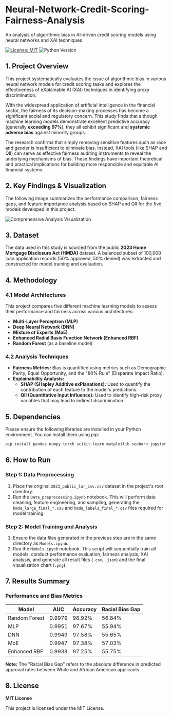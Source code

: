 # Neural-Network-Credit-Scoring-Fairness-Analysis

An analysis of algorithmic bias in AI-driven credit scoring models using neural networks and XAI techniques

[![License: MIT](https://img.shields.io/badge/License-MIT-yellow.svg)](https://opensource.org/licenses/MIT)
![Python Version](https://img.shields.io/badge/Python-3.9%2B-blue)

## 1. Project Overview

This project systematically evaluates the issue of algorithmic bias in various neural network models for credit scoring tasks and explores the effectiveness of eXplainable AI (XAI) techniques in identifying proxy discrimination.

With the widespread application of artificial intelligence in the financial sector, the fairness of its decision-making processes has become a significant social and regulatory concern. This study finds that although machine learning models demonstrate excellent predictive accuracy (generally **exceeding 97%**), they all exhibit significant and **systemic adverse bias** against minority groups.

The research confirms that simply removing sensitive features such as race and gender is insufficient to eliminate bias. Instead, XAI tools (like SHAP and QII) can serve as effective fairness auditing instruments to reveal the underlying mechanisms of bias. These findings have important theoretical and practical implications for building more responsible and equitable AI financial systems.

## 2. Key Findings & Visualization

The following image summarizes the performance comparison, fairness gaps, and feature importance analysis based on SHAP and QII for the five models developed in this project.

![Comprehensive Analysis Visualization](https://github.com/user-attachments/assets/a7a56d52-99bf-4576-8df5-265255d5e454)

## 3. Dataset

The data used in this study is sourced from the public **2023 Home Mortgage Disclosure Act (HMDA)** dataset. A balanced subset of 100,000 loan application records (50% approved, 50% denied) was extracted and constructed for model training and evaluation.

## 4. Methodology

### 4.1 Model Architectures

This project compares five different machine learning models to assess their performance and fairness across various architectures:

- **Multi-Layer Perceptron (MLP)**
- **Deep Neural Network (DNN)**
- **Mixture of Experts (MoE)**
- **Enhanced Radial Basis Function Network (Enhanced RBF)**
- **Random Forest** (as a baseline model)

### 4.2 Analysis Techniques

- **Fairness Metrics:** Bias is quantified using metrics such as Demographic Parity, Equal Opportunity, and the "80% Rule" (Disparate Impact Ratio).
- **Explainability Analysis:**
  - **SHAP (SHapley Additive exPlanations):** Used to quantify the contribution of each feature to the model's predictions.
  - **QII (Quantitative Input Influence):** Used to identify high-risk proxy variables that may lead to indirect discrimination.

## 5. Dependencies

Please ensure the following libraries are installed in your Python environment. You can install them using pip:

```bash
pip install pandas numpy torch scikit-learn matplotlib seaborn jupyter shap
```

## 6. How to Run

### Step 1: Data Preprocessing

1. Place the original `2023_public_lar_csv.csv` dataset in the project's root directory.
2. Run the `Data_preprocessing.ipynb` notebook. This will perform data cleaning, feature engineering, and sampling, generating the `hmda_large_final_*.csv` and `hmda_labels_final_*.csv` files required for model training.

### Step 2: Model Training and Analysis

1. Ensure the data files generated in the previous step are in the same directory as `Models.ipynb`.
2. Run the `Models.ipynb` notebook. This script will sequentially train all models, conduct performance evaluation, fairness analysis, XAI analysis, and generate all result files (`.csv`, `.json`) and the final visualization chart (`.png`).

## 7. Results Summary

### Performance and Bias Metrics

| Model | AUC | Accuracy | Racial Bias Gap |
|-------|-----|----------|-----------------|
| Random Forest | 0.9979 | 98.92% | 56.84% |
| MLP | 0.9951 | 97.67% | 55.94% |
| DNN | 0.9949 | 97.58% | 55.65% |
| MoE | 0.9947 | 97.38% | 57.03% |
| Enhanced RBF | 0.9938 | 97.25% | 55.75% |

**Note:** The "Racial Bias Gap" refers to the absolute difference in predicted approval rates between White and African American applicants.

## 8. License

**MIT License**

This project is licensed under the MIT License.
